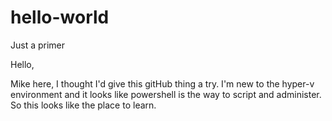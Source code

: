 # hello-world
Just a primer

Hello,

Mike here, I thought I'd give this gitHub thing a try. I'm new to the hyper-v environment and it looks like powershell is the way to script and administer. So this looks like the place to learn.
